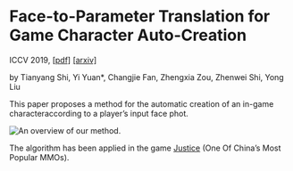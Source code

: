 # Face-to-Parameter Translation for Game Character Auto-Creation

ICCV 2019,  [[pdf]](https://arxiv.org/pdf/1909.01064.pdf) [[arxiv]](https://arxiv.org/abs/1909.01064)

by Tianyang Shi, Yi Yuan\*, Changjie Fan, Zhengxia Zou, Zhenwei Shi, Yong Liu

This paper proposes a method for the automatic creation of an in-game characteraccording to a player’s input face phot.

![An overview of our method.](https://github.com/yiyuan1991/Face-to-Parameter/blob/master/imgs/f2p-iccv.jpg)

The algorithm has been applied in the game [Justice](https://n.163.com/) (One Of China’s Most Popular MMOs).